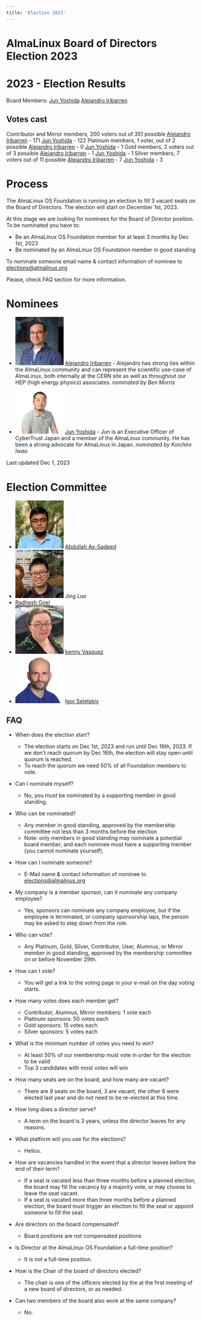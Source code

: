 ```yaml
---
title: 'Election 2023'
---
```

# AlmaLinux Board of Directors Election 2023

# 2023 - Election Results

Board Members:
[Jun Yoshida](https://www.linkedin.com/in/jun-yoshida-6b4b5a16/)
[Alejandro Iribarren](https://www.linkedin.com/in/iribarren/)

## Votes cast

Contributor and Mirror members, 200 voters out of 351 possible
[Alejandro Iribarren](https://www.linkedin.com/in/iribarren/) - 171
[Jun Yoshida](https://www.linkedin.com/in/jun-yoshida-6b4b5a16/) - 122
Platinum members, 1 voter, out of 2 possible
[Alejandro Iribarren](https://www.linkedin.com/in/iribarren/) - 0
[Jun Yoshida](https://www.linkedin.com/in/jun-yoshida-6b4b5a16/) - 1
Gold members, 2 voters out of 3 possible
[Alejandro Iribarren](https://www.linkedin.com/in/iribarren/) - 1
[Jun Yoshida](https://www.linkedin.com/in/jun-yoshida-6b4b5a16/) - 1
Silver members, 7 voters out of 11 possible
[Alejandro Iribarren](https://www.linkedin.com/in/iribarren/) - 7
[Jun Yoshida](https://www.linkedin.com/in/jun-yoshida-6b4b5a16/) - 3

# Process

The AlmaLinux OS Foundation is running an election to fill 3 vacant seats on the Board of Directors. The election will start on December 1st, 2023.

At this stage we are looking for nominees for the Board of Director position. To be nominated you have to:

* Be an AlmaLinux OS Foundation member for at least 3 months by Dec 1st, 2023
* Be nominated by an AlmaLinux OS Foundation member in good standing

To nominate someone email name & contact information of nominee to elections@almalinux.org

Please, check FAQ section for more information.

# Nominees 
* ![image](/images/elections2023/AlexIribarren-small.jpg) [Alejandro Iribarren](https://www.linkedin.com/in/iribarren/) - Alejandro has strong ties within the AlmaLinux community and can represent the scientific use-case of AlmaLinux, both internally at the CERN site as well as throughout our HEP (high energy physics) associates. _nominated by Ben Morris_
* ![Image](/images/elections2023/JunYoshida-small.jpg) [Jun Yoshida](https://www.linkedin.com/in/jun-yoshida-6b4b5a16/) - Jun is an Executive Officer of CyberTrust Japan and a member of the AlmaLinux community. He has been a strong advocate for AlmaLinux in Japan. _nominated by Koichiro Iwao_

Last updated Dec 1, 2023

# Election Committee
* ![image](/images/elections2023/Abdullah_As-Sadeed-small.png) [Abdullah As-Sadeed](https://github.com/Abdullah-As-Sadeed)
* ![image](/images/elections2023/JING_LUO.png) Jing Luo
* [Radhesh Goel](https://www.linkedin.com/in/radhesh-g)
* ![image](/images/elections2023/Benny-small.jpg) [benny Vasquez](https://www.linkedin.com/in/bennyvasquez/)
* ![image](/images/elections2023/igor-small.jpg) [Igor Seletskiy](https://www.linkedin.com/in/iseletsk/)

## FAQ

* When does the election start?
  * The election starts on Dec 1st, 2023 and run until Dec 16th, 2023. If we don't reach quorum by Dec 16th, the election will stay open until quorum is reached.
  * To reach the quorum we need 50% of all Foundation members to vote.

* Can I nominate myself?
  * No, you must be nominated by a supporting member in good standing.

* Who can be nominated?
  * Any member in good standing, approved by the membership committee not less than 3 months before the election
  * Note: only members in good standing may nominate a potential board member, and each nominee must have a supporting member (you cannot nominate yourself).

* How can I nominate someone?
  * E-Mail name & contact information of nominee to elections@almalinux.org

* My company is a member sponsor, can it nominate any company employee?
  * Yes, sponsors can nominate any company employee, but if the employee is terminated, or company sponsorship laps, the person may be asked to step down from the role.

* Who can vote?
  * Any Platinum, Gold, Silver, Contributor, User, Alumnus, or Mirror member in good standing, approved by the membership committee on or before November 29th. 

* How can I vote?
  * You will get a link to the voting page in your e-mail on the day voting starts.

* How many votes does each member get?
  * Contributor, Alumnus, Mirror members: 1 vote each 
  * Platinum sponsors: 50 votes each 
  * Gold sponsors: 15 votes each 
  * Silver sponsors: 5 votes each

* What is the minimum number of votes you need to win?
  * At least 50% of our membership must vote in order for the election to be valid
  * Top 3 candidates with most votes will win
  
* How many seats are on the board, and how many are vacant?
  * There are 9 seats on the board, 3 are vacant, the other 6 were elected last year and do not need to be re-elected at this time.

* How long does a director serve?
  * A term on the board is 3 years, unless the director leaves for any reasons.

* What platform will you use for the elections?
  * Helios.

* How are vacancies handled in the event that a director leaves before the end of their term?
  * If a seat is vacated less than three months before a planned election, the board may fill the vacancy by a majority vote, or may choose to leave the seat vacant. 
  * If a seat is vacated more than three months before a planned election, the board must trigger an election to fill the seat or appoint someone to fill the seat.

* Are directors on the board compensated?
  * Board positions are not compensated positions

* Is Director at the AlmaLinux OS Foundation a full-time position?
  * It is not a full-time position.

* How is the Chair of the board of directors elected?
  * The chair is one of the officers elected by the at the first meeting of a new board of directors, or as needed.

* Can two members of the board also work at the same company?
  * No.
